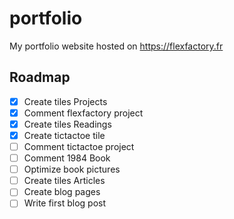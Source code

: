 # portfolio
My portfolio website hosted on https://flexfactory.fr

## Roadmap

- [x] Create tiles Projects
- [x] Comment flexfactory project
- [x] Create tiles Readings
- [x] Create tictactoe tile
- [ ] Comment tictactoe project
- [ ] Comment 1984 Book
- [ ] Optimize book pictures
- [ ] Create tiles Articles
- [ ] Create blog pages
- [ ] Write first blog post
